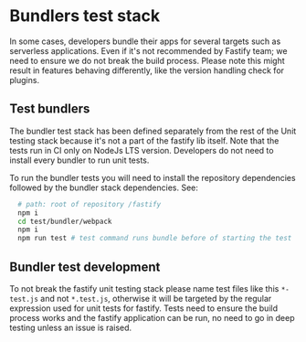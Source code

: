 # Bundlers test stack

In some cases, developers bundle their apps for several targets such as serverless applications. 
Even if it's not recommended by Fastify team; we need to ensure we do not break the build process. 
Please note this might result in features behaving differently, like the version handling check for plugins.

## Test bundlers

The bundler test stack has been defined separately from the rest of the Unit testing stack because it's not a 
part of the fastify lib itself. Note that the tests run in CI only on NodeJs LTS version.
Developers do not need to install every bundler to run unit tests.

To run the bundler tests you will need to install the repository dependencies followed by the bundler
stack dependencies. See:

```bash
  # path: root of repository /fastify
  npm i
  cd test/bundler/webpack
  npm i
  npm run test # test command runs bundle before of starting the test
```

## Bundler test development

To not break the fastify unit testing stack please name test files like this `*-test.js` and not `*.test.js`, 
otherwise it will be targeted by the regular expression used for unit tests for fastify.
Tests need to ensure the build process works and the fastify application can be run, 
no need to go in deep testing unless an issue is raised.
